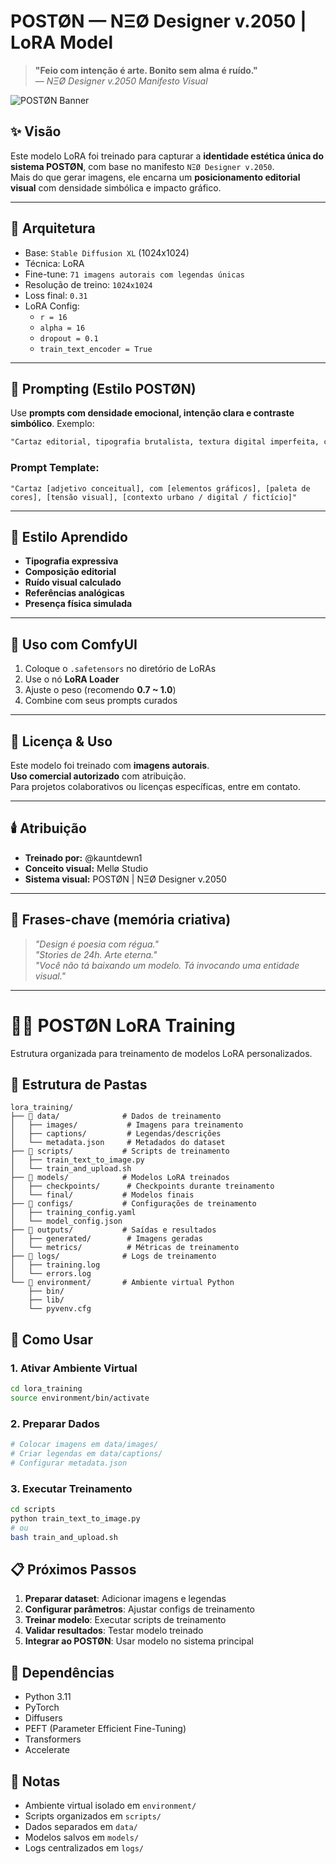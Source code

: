 # POSTØN — NΞØ Designer v.2050 | LoRA Model

> **"Feio com intenção é arte. Bonito sem alma é ruído."**  
> — *NΞØ Designer v.2050 Manifesto Visual*

![POSTØN Banner](https://your-image-link-here.png) <!-- (opcional: link de banner visual no estilo POSTØN) -->

## ✨ Visão

Este modelo LoRA foi treinado para capturar a **identidade estética única do sistema POSTØN**, com base no manifesto `NΞØ Designer v.2050`.  
Mais do que gerar imagens, ele encarna um **posicionamento editorial visual** com densidade simbólica e impacto gráfico.

---

## 🧠 Arquitetura

- Base: `Stable Diffusion XL` (1024x1024)
- Técnica: LoRA
- Fine-tune: `71 imagens autorais com legendas únicas`
- Resolução de treino: `1024x1024`
- Loss final: `0.31`
- LoRA Config:
  - `r = 16`
  - `alpha = 16`
  - `dropout = 0.1`
  - `train_text_encoder = True`

---

## 🧾 Prompting (Estilo POSTØN)

Use **prompts com densidade emocional, intenção clara e contraste simbólico**. Exemplo:

```txt
"Cartaz editorial, tipografia brutalista, textura digital imperfeita, contraste cromático alto, fundo azul escuro, presença física forte, vibração estética pós-humana"
```

### Prompt Template:

```
"Cartaz [adjetivo conceitual], com [elementos gráficos], [paleta de cores], [tensão visual], [contexto urbano / digital / fictício]"
```

---

## 🎨 Estilo Aprendido

- **Tipografia expressiva**
- **Composição editorial**
- **Ruído visual calculado**
- **Referências analógicas**
- **Presença física simulada**

---

## 📁 Uso com ComfyUI

1. Coloque o `.safetensors` no diretório de LoRAs
2. Use o nó **LoRA Loader**
3. Ajuste o peso (recomendo **0.7 ~ 1.0**)
4. Combine com seus prompts curados

---

## 🔐 Licença & Uso

Este modelo foi treinado com **imagens autorais**.  
**Uso comercial autorizado** com atribuição.  
Para projetos colaborativos ou licenças específicas, entre em contato.

---

## 🕯️ Atribuição

- **Treinado por:** @kauntdewn1
- **Conceito visual:** Mellø Studio
- **Sistema visual:** POSTØN | NΞØ Designer v.2050

---

## 📌 Frases-chave (memória criativa)

> *"Design é poesia com régua."*  
> *"Stories de 24h. Arte eterna."*  
> *"Você não tá baixando um modelo. Tá invocando uma entidade visual."*

---

# 🧛‍♂️ POSTØN LoRA Training

Estrutura organizada para treinamento de modelos LoRA personalizados.

## 📁 Estrutura de Pastas

```
lora_training/
├── 📁 data/              # Dados de treinamento
│   ├── images/           # Imagens para treinamento
│   ├── captions/         # Legendas/descrições
│   └── metadata.json     # Metadados do dataset
├── 📁 scripts/           # Scripts de treinamento
│   ├── train_text_to_image.py
│   └── train_and_upload.sh
├── 📁 models/            # Modelos LoRA treinados
│   ├── checkpoints/      # Checkpoints durante treinamento
│   └── final/           # Modelos finais
├── 📁 configs/           # Configurações de treinamento
│   ├── training_config.yaml
│   └── model_config.json
├── 📁 outputs/           # Saídas e resultados
│   ├── generated/        # Imagens geradas
│   └── metrics/          # Métricas de treinamento
├── 📁 logs/              # Logs de treinamento
│   ├── training.log
│   └── errors.log
└── 📁 environment/       # Ambiente virtual Python
    ├── bin/
    ├── lib/
    └── pyvenv.cfg
```

## 🚀 Como Usar

### 1. Ativar Ambiente Virtual
```bash
cd lora_training
source environment/bin/activate
```

### 2. Preparar Dados
```bash
# Colocar imagens em data/images/
# Criar legendas em data/captions/
# Configurar metadata.json
```

### 3. Executar Treinamento
```bash
cd scripts
python train_text_to_image.py
# ou
bash train_and_upload.sh
```

## 📋 Próximos Passos

1. **Preparar dataset**: Adicionar imagens e legendas
2. **Configurar parâmetros**: Ajustar configs de treinamento
3. **Treinar modelo**: Executar scripts de treinamento
4. **Validar resultados**: Testar modelo treinado
5. **Integrar ao POSTØN**: Usar modelo no sistema principal

## 🔧 Dependências

- Python 3.11
- PyTorch
- Diffusers
- PEFT (Parameter Efficient Fine-Tuning)
- Transformers
- Accelerate

## 📝 Notas

- Ambiente virtual isolado em `environment/`
- Scripts organizados em `scripts/`
- Dados separados em `data/`
- Modelos salvos em `models/`
- Logs centralizados em `logs/`
